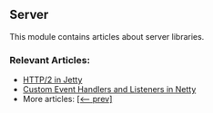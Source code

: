 ## Server

This module contains articles about server libraries.

### Relevant Articles:

- [HTTP/2 in Jetty](https://www.baeldung.com/jetty-http-2)
- [Custom Event Handlers and Listeners in Netty](https://www.baeldung.com/netty-chat-room-customize-event-handlers-listeners)
- More articles: [[<-- prev]](../libraries-server)
